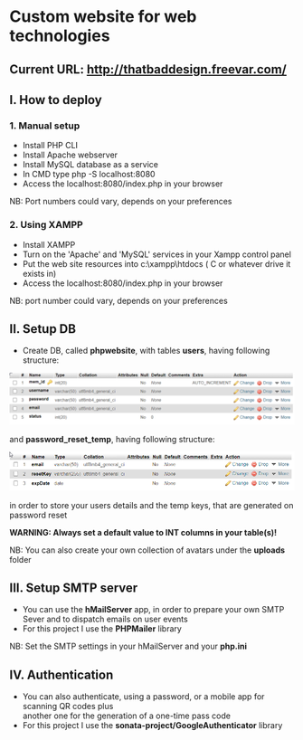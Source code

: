 # Custom website for web technologies

## Current URL: http://thatbaddesign.freevar.com/

## I. How to deploy

### 1. Manual setup
- Install PHP CLI   
- Install Apache webserver  
- Install MySQL database as a service  
- In CMD type php -S localhost:8080   
- Access the localhost:8080/index.php in your browser   

NB: Port numbers could vary, depends on your preferences

### 2. Using XAMPP 
- Install XAMPP    
- Turn on the 'Apache' and 'MySQL' services in your Xampp control panel   
- Put the web site resources into c:\xampp\htdocs ( C or whatever drive it exists in)  
- Access the localhost:8080/index.php in your browser   

NB: port number could vary, depends on your preferences  

## II. Setup DB
- Create DB, called **phpwebsite**, with tables **users**, having following structure:

![users-table-struct](uploads/users-table-struct.png)

and **password_reset_temp**, having following structure: 

![password_reset_temp-table-struct](uploads/password_reset_temp-table-struct.png)

in order to store your users details and the temp keys, that are generated on password reset  

**WARNING: Always set a default value to INT columns in your table(s)!**  

NB: You can also create your own collection of avatars under the **uploads** folder

## III. Setup SMTP server
- You can use the **hMailServer** app, in order to prepare your own SMTP Sever and to dispatch emails on user events
- For this project I use the **PHPMailer** library

NB: Set the SMTP settings in your hMailServer and your **php.ini**

## IV. Authentication
- You can also authenticate, using a password, or a mobile app for scanning QR codes plus  
another one for the generation of a one-time pass code
- For this project I use the **sonata-project/GoogleAuthenticator** library
